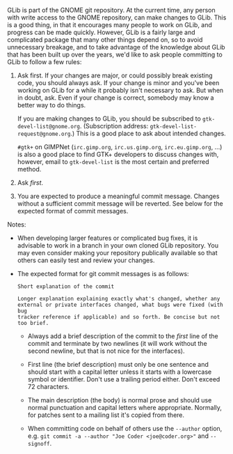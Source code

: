 GLib is part of the GNOME git repository. At the current time, any
person with write access to the GNOME repository, can make changes to
GLib. This is a good thing, in that it encourages many people to work
on GLib, and progress can be made quickly. However, GLib is a fairly
large and complicated package that many other things depend on, so to
avoid unnecessary breakage, and to take advantage of the knowledge
about GLib that has been built up over the years, we'd like to ask
people committing to GLib to follow a few rules:

1. Ask first. If your changes are major, or could possibly break existing
   code, you should always ask. If your change is minor and you've
   been working on GLib for a while it probably isn't necessary
   to ask. But when in doubt, ask. Even if your change is correct,
   somebody may know a better way to do things.

   If you are making changes to GLib, you should be subscribed
   to `gtk-devel-list@gnome.org`. (Subscription address:
   `gtk-devel-list-request@gnome.org`.) This is a good place to ask
   about intended changes.

   `#gtk+` on GIMPNet (`irc.gimp.org`, `irc.us.gimp.org`, `irc.eu.gimp.org`, …)
   is also a good place to find GTK+ developers to discuss changes with,
   however, email to `gtk-devel-list` is the most certain and preferred
   method.

2. Ask _first_.

3. You are expected to produce a meaningful commit message.
   Changes without a sufficient commit message will be reverted. See below for
   the expected format of commit messages.

Notes:

* When developing larger features or complicated bug fixes, it is
  advisable to work in a branch in your own cloned GLib repository.
  You may even consider making your repository publically available
  so that others can easily test and review your changes.

* The expected format for git commit messages is as follows:

  ```
  Short explanation of the commit

  Longer explanation explaining exactly what's changed, whether any
  external or private interfaces changed, what bugs were fixed (with bug
  tracker reference if applicable) and so forth. Be concise but not too brief.
  ```

  - Always add a brief description of the commit to the _first_ line of
    the commit and terminate by two newlines (it will work without the
    second newline, but that is not nice for the interfaces).

  - First line (the brief description) must only be one sentence and
    should start with a capital letter unless it starts with a lowercase
    symbol or identifier. Don't use a trailing period either. Don't exceed
    72 characters.

  - The main description (the body) is normal prose and should use normal
    punctuation and capital letters where appropriate. Normally, for patches
    sent to a mailing list it's copied from there.

  - When committing code on behalf of others use the `--author` option, e.g.
    `git commit -a --author "Joe Coder <joe@coder.org>"` and `--signoff`.
